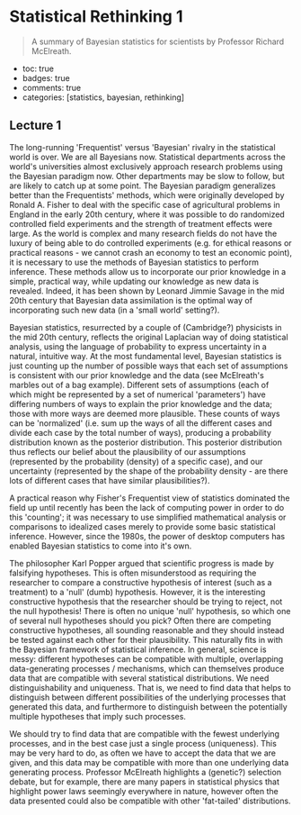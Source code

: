 # Statistical Rethinking 1
> A summary of Bayesian statistics for scientists by Professor Richard McElreath.

- toc: true 
- badges: true
- comments: true
- categories: [statistics, bayesian, rethinking]
<!-- - image: images/chart-preview.png -->

## Lecture 1

The long-running 'Frequentist' versus 'Bayesian' rivalry in the statistical world is over.  We are all Bayesians now.  Statistical departments across the world's universities almost exclusively approach research problems using the Bayesian paradigm now.  Other departments may be slow to follow, but are likely to catch up at some point.  The Bayesian paradigm generalizes better than the Frequentists' methods, which were originally developed by Ronald A. Fisher to deal with the specific case of agricultural problems in England in the early 20th century, where it was possible to do randomized controlled field experiments and the strength of treatment effects were large.  As the world is complex and many research fields do not have the luxury of being able to do controlled experiments (e.g. for ethical reasons or practical reasons - we cannot crash an economy to test an economic point), it is necessary to use the methods of Bayesian statistics to perform inference.  These methods allow us to incorporate our prior knowledge in a simple, practical way, while updating our knowledge as new data is revealed.  Indeed, it has been shown by Leonard Jimmie Savage in the mid 20th century that Bayesian data assimilation is the optimal way of incorporating such new data (in a 'small world' setting?).

Bayesian statistics, resurrected by a couple of (Cambridge?) physicists in the mid 20th century, reflects the original Laplacian way of doing statistical analysis, using the language of probability to express uncertainty in a natural, intuitive way.  At the most fundamental level, Bayesian statistics is just counting up the number of possible ways that each set of assumptions is consistent with our prior knowledge and the data (see McElreath's marbles out of a bag example).  Different sets of assumptions (each of which might be represented by a set of numerical 'parameters') have differing numbers of ways to explain the prior knowledge and the data; those with more ways are deemed more plausible.  These counts of ways can be 'normalized' (i.e. sum up the ways of all the different cases and divide each case by the total number of ways), producing a probability distribution known as the posterior distribution.  This posterior distribution thus reflects our belief about the plausibility of our assumptions (represented by the probability (density) of a specific case), and our uncertainty (represented by the shape of the probability density - are there lots of different cases that have similar plausibilities?).

A practical reason why Fisher's Frequentist view of statistics dominated the field up until recently has been the lack of computing power in order to do this 'counting'; it was necessary to use simplified mathematical analysis or comparisons to idealized cases merely to provide some basic statistical inference.  However, since the 1980s, the power of desktop computers has enabled Bayesian statistics to come into it's own.

The philosopher Karl Popper argued that scientific progress is made by falsifying hypotheses.  This is often misunderstood as requiring the researcher to compare a constructive hypothesis of interest (such as a treatment) to a 'null' (dumb) hypothesis.  However, it is the interesting constructive hypothesis that the researcher should be trying to reject, not the null hypothesis!  There is often no unique 'null' hypothesis, so which one of several null hypotheses should you pick?  Often there are competing constructive hypotheses, all sounding reasonable and they should instead be tested against each other for their plausibility.  This naturally fits in with the Bayesian framework of statistical inference.  In general, science is messy: different hypotheses can be compatible with multiple, overlapping data-generating processes / mechanisms, which can themselves produce data that are compatible with several statistical distributions.  We need distinguishability and uniqueness.  That is, we need to find data that helps to distinguish between different possibilities of the underlying processes that generated this data, and furthermore to distinguish between the potentially multiple hypotheses that imply such processes.  

We should try to find data that are compatible with the fewest underlying processes, and in the best case just a single process (uniqueness).  This may be very hard to do, as often we have to accept the data that we are given, and this data may be compatible with more than one underlying data generating process.  Professor McElreath highlights a (genetic?) selection debate, but for example, there are many papers in statistical physics that highlight power laws seemingly everywhere in nature, however often the data presented could also be compatible with other 'fat-tailed' distributions.